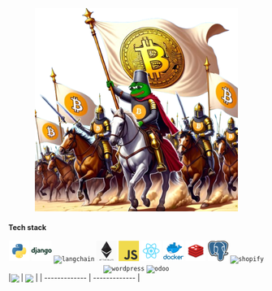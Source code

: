 <p align="center"><img width="400" height="400" src="./assets/pepe.png" /></p>

#### Tech stack

<div align="center">
<code><img height="40" alt="python" src="https://raw.githubusercontent.com/github/explore/80688e429a7d4ef2fca1e82350fe8e3517d3494d/topics/python/python.png"></code>
<code><img height="40" alt="django" src="https://raw.githubusercontent.com/github/explore/80688e429a7d4ef2fca1e82350fe8e3517d3494d/topics/django/django.png"></code>
<code><img height="40" alt="langchain" src="https://framerusercontent.com/images/fiyH75YYr8PgRjfbVualMdYW8.png"></code>
<code><img height="40" alt="solidity" src="https://raw.githubusercontent.com/github/explore/80688e429a7d4ef2fca1e82350fe8e3517d3494d/topics/ethereum/ethereum.png"></code>
<code><img height="40" alt="javascript" src="https://raw.githubusercontent.com/github/explore/80688e429a7d4ef2fca1e82350fe8e3517d3494d/topics/javascript/javascript.png"></code>
<code><img height="40" alt="react" src="https://raw.githubusercontent.com/github/explore/80688e429a7d4ef2fca1e82350fe8e3517d3494d/topics/react/react.png"></code>
<code><img height="40" alt="docker" src="https://raw.githubusercontent.com/github/explore/80688e429a7d4ef2fca1e82350fe8e3517d3494d/topics/docker/docker.png"></code>
<code><img height="40" alt="redis" src="https://raw.githubusercontent.com/github/explore/80688e429a7d4ef2fca1e82350fe8e3517d3494d/topics/redis/redis.png"></code>
<code><img height="40" alt="postgresql" src="https://raw.githubusercontent.com/github/explore/80688e429a7d4ef2fca1e82350fe8e3517d3494d/topics/postgresql/postgresql.png"></code>
<code><img height="40" alt="shopify" src="https://cdn3.iconfinder.com/data/icons/social-media-2068/64/_shopping-512.png"></code>
<code><img height="40" alt="wordpress" src="https://upload.wikimedia.org/wikipedia/commons/thumb/9/98/WordPress_blue_logo.svg/1024px-WordPress_blue_logo.svg.png"></code>
<code><img height="40" alt="odoo" src="https://w7.pngwing.com/pngs/862/702/png-transparent-code-development-logo-odoo-logos-icon.png"></code>
</div>
|<img align="center" src="https://github-readme-stats-eta-flax-90.vercel.app/api?username=FlorianMgs&show_icons=true&include_all_commits=true&theme=transparent&hide_border=true" /> | <img align="center" src="https://github-readme-stats-eta-flax-90.vercel.app/api/top-langs/?username=FlorianMgs&layout=compact&theme=transparent&hide_border=true" /> |
| ------------- | ------------- |
